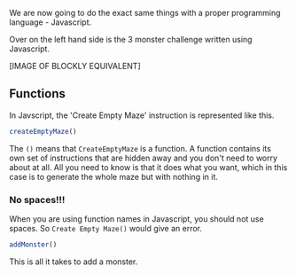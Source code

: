 We are now going to do the exact same things with a proper programming language - Javascript.

Over on the left hand side is the 3 monster challenge written using Javascript.

[IMAGE OF BLOCKLY EQUIVALENT]

## Functions
In Javscript, the 'Create Empty Maze' instruction is represented like this.

```javascript
createEmptyMaze()
```

The `()` means that `CreateEmptyMaze` is a function. A function contains its own set of instructions that are hidden away and you don't need to worry about at all. All you need to know is that it does what you want, which in this case is to generate the whole maze but with nothing in it.

### No spaces!!!
When you are using function names in Javascript, you should not use spaces. So `Create Empty Maze()` would give an error.

```javascript
addMonster()
```

This is all it takes to add a monster.